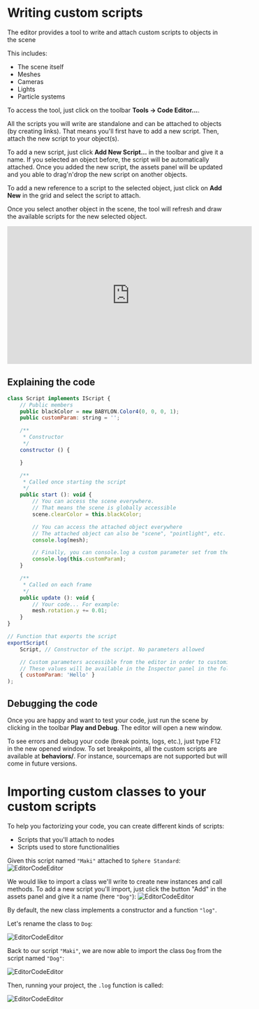 # Writing custom scripts

The editor provides a tool to write and attach custom scripts to objects in the scene

This includes:
* The scene itself
* Meshes
* Cameras
* Lights
* Particle systems

To access the tool, just click on the toolbar **Tools -> Code Editor...**.

All the scripts you will write are standalone and can be attached to objects (by creating links).
That means you'll first have to add a new script. Then, attach the new script to your object(s).

To add a new script, just click **Add New Script...** in the toolbar and give it a name. If you selected an object before, the script will be automatically attached.
Once you added the new script, the assets panel will be updated and you able to drag'n'drop the new script on another objects.

To add a new reference to a script to the selected object, just click on **Add New** in the grid and select the script to attach.

Once you select another object in the scene, the tool will refresh and draw the available scripts for the new selected object.

<iframe width="560" height="315" src="https://www.youtube.com/embed/6U87lDX8i3A" frameborder="0" allow="autoplay; encrypted-media" allowfullscreen></iframe>

## Explaining the code

```javascript
class Script implements IScript {
    // Public members
    public blackColor = new BABYLON.Color4(0, 0, 0, 1);
    public customParam: string = '';

    /**
     * Constructor
     */
    constructor () {

    }

    /**
     * Called once starting the script
     */
    public start (): void {
        // You can access the scene everywhere.
        // That means the scene is globally accessible
        scene.clearColor = this.blackColor;

        // You can access the attached object everywhere
        // The attached object can also be "scene", "pointlight", etc.
        console.log(mesh);

        // Finally, you can console.log a custom parameter set from the editor
        console.log(this.customParam);
    }

    /**
     * Called on each frame
     */
    public update (): void {
        // Your code... For example:
        mesh.rotation.y += 0.01;
    }
}

// Function that exports the script
exportScript(
    Script, // Constructor of the script. No parameters allowed

    // Custom parameters accessible from the editor in order to customize the script.
    // These values will be available in the Inspector panel in the folder 'Script'
    { customParam: 'Hello' }
);
```

## Debugging the code
Once you are happy and want to test your code, just run the scene by clicking in the toolbar **Play and Debug**. The editor will open a new window.

To see errors and debug your code (break points, logs, etc.), just type F12 in the new opened window. To set breakpoints, all the custom scripts are available at **behaviors/**. For instance, sourcemaps are not supported but will come in future versions.


# Importing custom classes to your custom scripts

To help you factorizing your code, you can create different kinds of scripts:
* Scripts that you'll attach to nodes
* Scripts used to store functionalities

Given this script named `"Maki"` attached to `Sphere Standard`:
![EditorCodeEditor](/img/extensions/Editor/CodeEditor/maki.png)

We would like to import a class we'll write to create new instances and call methods. To add a new script you'll import, just click the button "Add" in the assets panel and give it a name (here `"Dog"`):
![EditorCodeEditor](/img/extensions/Editor/CodeEditor/dog.png)

By default, the new class implements a constructor and a function `"log"`.

Let's rename the class to `Dog`:

![EditorCodeEditor](/img/extensions/Editor/CodeEditor/class_dog.png)

Back to our script `"Maki"`, we are now able to import the class `Dog` from the script named `"Dog"`:

![EditorCodeEditor](/img/extensions/Editor/CodeEditor/maki_final.png)

Then, running your project, the `.log` function is called:

![EditorCodeEditor](/img/extensions/Editor/CodeEditor/maki_result.png)
